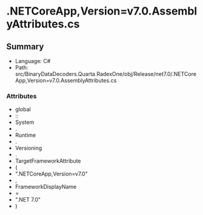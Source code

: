 ﻿# .NETCoreApp,Version=v7.0.AssemblyAttributes.cs

## Summary

* Language: C#
* Path: src/BinaryDataDecoders.Quarta.RadexOne/obj/Release/net7.0/.NETCoreApp,Version=v7.0.AssemblyAttributes.cs

### Attributes

 - global
 - ::
 - System
 - .
 - Runtime
 - .
 - Versioning
 - .
 - TargetFrameworkAttribute
 - (
 - ".NETCoreApp,Version=v7.0"
 - ,
 - FrameworkDisplayName
 - =
 - ".NET 7.0"
 - )

